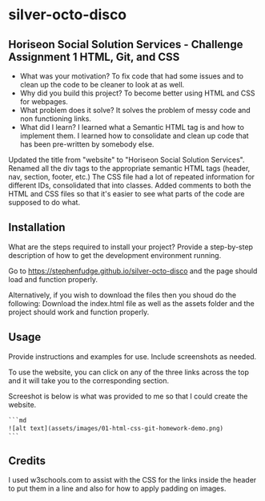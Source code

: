 # silver-octo-disco

## Horiseon Social Solution Services - Challenge Assignment 1 HTML, Git, and CSS

- What was your motivation? To fix code that had some issues and to clean up the code to be cleaner to look at as well.
- Why did you build this project? To become better using HTML and CSS for webpages. 
- What problem does it solve?  It solves the problem of messy code and non functioning links. 
- What did I learn?  I learned what a Semantic HTML tag is and how to implement them. I learned how to consolidate and clean up code that has been pre-written by somebody else. 

Updated the title from "website" to "Horiseon Social Solution Services". Renamed all the div tags to the appropriate semantic HTML tags (header, nav, section, footer, etc.)
The CSS file had a lot of repeated information for different IDs, consolidated that into classes.
Added comments to both the HTML and CSS files so that it's easier to see what parts of the code are supposed to do what.



## Installation

What are the steps required to install your project? Provide a step-by-step description of how to get the development environment running.

Go to https://stephenfudge.github.io/silver-octo-disco and the page should load and function properly. 

Alternatively, if you wish to download the files then you shoud do the following:
Download the index.html file as well as the assets folder and the project should work and function properly. 

## Usage

Provide instructions and examples for use. Include screenshots as needed.

To use the website, you can click on any of the three links across the top and it will take you to the corresponding section.  

Screeshot is below is what was provided to me so that I could create the website.

    ```md
    ![alt text](assets/images/01-html-css-git-homework-demo.png)
    ```

## Credits

I used w3schools.com to assist with the CSS for the links inside the header to put them in a line and also for how to apply padding on images.
